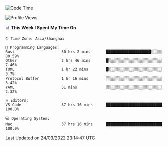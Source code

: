 <!--START_SECTION:waka-->
![Code Time](http://img.shields.io/badge/Code%20Time-1%2C133%20hrs%2049%20mins-blue)

![Profile Views](http://img.shields.io/badge/Profile%20Views-3-blue)

📊 **This Week I Spent My Time On** 

```text
⌚︎ Time Zone: Asia/Shanghai

💬 Programming Languages: 
Rust                     30 hrs 2 mins       ████████████████████░░░░░   80.59% 
Other                    2 hrs 46 mins       █░░░░░░░░░░░░░░░░░░░░░░░░   7.46% 
TOML                     1 hr 22 mins        █░░░░░░░░░░░░░░░░░░░░░░░░   3.7% 
Protocol Buffer          1 hr 16 mins        ░░░░░░░░░░░░░░░░░░░░░░░░░   3.42% 
YAML                     51 mins             ░░░░░░░░░░░░░░░░░░░░░░░░░   2.32%

🔥 Editors: 
VS Code                  37 hrs 16 mins      █████████████████████████   100.0%

💻 Operating System: 
Mac                      37 hrs 16 mins      █████████████████████████   100.0%

```


 Last Updated on 24/03/2022 23:14:47 UTC
<!--END_SECTION:waka-->
